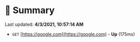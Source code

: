 # 📖 Summary
Last updated: **4/3/2021, 10:57:14 AM**

- `GET` [https://google.com](https://google.com) - **Up** (175ms)
